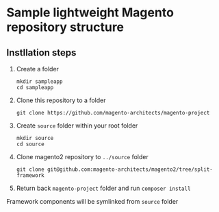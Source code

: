 # Sample lightweight Magento repository structure

## Instllation steps
1. Create a folder

    `mkdir sampleapp`\
    `cd sampleapp`
        
1. Clone this repository to a folder
   
    `git clone https://github.com/magento-architects/magento-project`
    
1. Create `source` folder within your root folder
    
    `mkdir source`\
    `cd source`

1. Clone magento2 repository to `../source` folder

    `git clone git@github.com:magento-architects/magento2/tree/split-framework`
    
1. Return back `magento-project` folder and run `composer install`

Framework components will be symlinked from `source` folder

